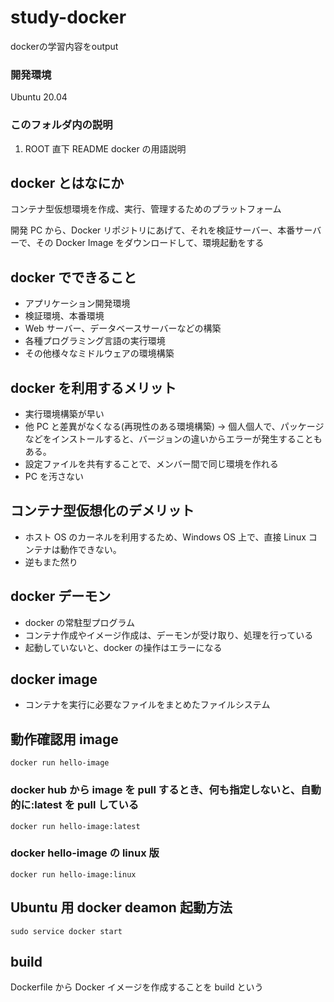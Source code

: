 # study-docker  

dockerの学習内容をoutput 

### 開発環境

Ubuntu 20.04
  
### このフォルダ内の説明   

1. ROOT 直下 README docker の用語説明 

## docker とはなにか

コンテナ型仮想環境を作成、実行、管理するためのプラットフォーム

開発 PC から、Docker リポジトリにあげて、それを検証サーバー、本番サーバーで、その Docker Image をダウンロードして、環境起動をする

## docker でできること 

- アプリケーション開発環境 
- 検証環境、本番環境
- Web サーバー、データベースサーバーなどの構築 
- 各種プログラミング言語の実行環境
- その他様々なミドルウェアの環境構築

## docker を利用するメリット

- 実行環境構築が早い 
- 他 PC と差異がなくなる(再現性のある環境構築)
  → 個人個人で、パッケージなどをインストールすると、バージョンの違いからエラーが発生することもある。
- 設定ファイルを共有することで、メンバー間で同じ環境を作れる
- PC を汚さない

## コンテナ型仮想化のデメリット

- ホスト OS のカーネルを利用するため、Windows OS 上で、直接 Linux コンテナは動作できない。
- 逆もまた然り

## docker デーモン

- docker の常駐型プログラム
- コンテナ作成やイメージ作成は、デーモンが受け取り、処理を行っている
- 起動していないと、docker の操作はエラーになる

## docker image

- コンテナを実行に必要なファイルをまとめたファイルシステム

## 動作確認用 image

`docker run hello-image`

### docker hub から image を pull するとき、何も指定しないと、自動的に:latest を pull している

`docker run hello-image:latest`

### docker hello-image の linux 版

`docker run hello-image:linux`

## Ubuntu 用 docker deamon 起動方法

`sudo service docker start`

## build

Dockerfile から Docker イメージを作成することを build という

 
